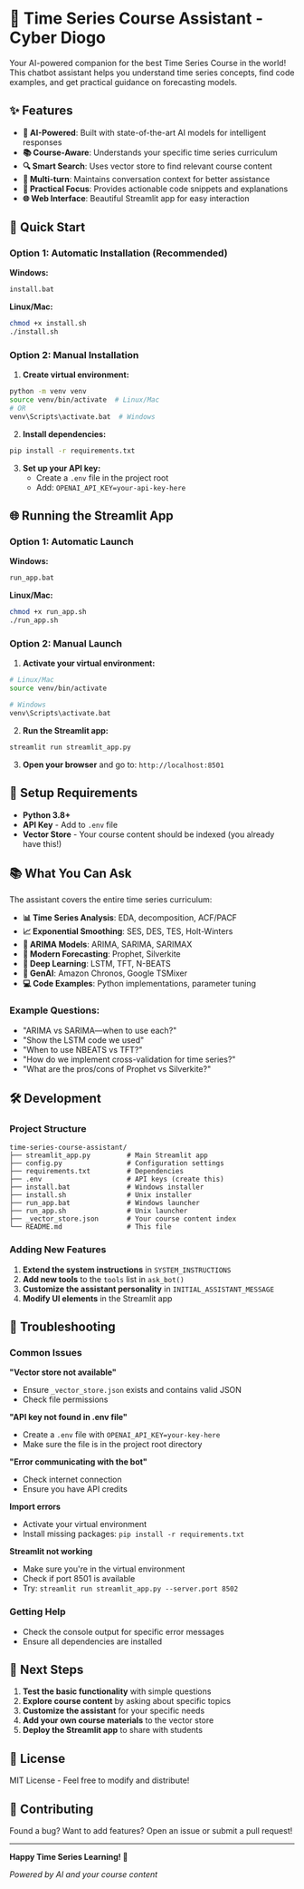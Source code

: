 # 🚀 Time Series Course Assistant - Cyber Diogo

Your AI-powered companion for the best Time Series Course in the world! This chatbot assistant helps you understand time series concepts, find code examples, and get practical guidance on forecasting models.

## ✨ Features

- **🤖 AI-Powered**: Built with state-of-the-art AI models for intelligent responses
- **📚 Course-Aware**: Understands your specific time series curriculum
- **🔍 Smart Search**: Uses vector store to find relevant course content
- **💬 Multi-turn**: Maintains conversation context for better assistance
- **🎯 Practical Focus**: Provides actionable code snippets and explanations
- **🌐 Web Interface**: Beautiful Streamlit app for easy interaction

## 🚀 Quick Start

### Option 1: Automatic Installation (Recommended)

**Windows:**
```bash
install.bat
```

**Linux/Mac:**
```bash
chmod +x install.sh
./install.sh
```

### Option 2: Manual Installation

1. **Create virtual environment:**
```bash
python -m venv venv
source venv/bin/activate  # Linux/Mac
# OR
venv\Scripts\activate.bat  # Windows
```

2. **Install dependencies:**
```bash
pip install -r requirements.txt
```

3. **Set up your API key:**
   - Create a `.env` file in the project root
   - Add: `OPENAI_API_KEY=your-api-key-here`

## 🌐 Running the Streamlit App

### Option 1: Automatic Launch

**Windows:**
```bash
run_app.bat
```

**Linux/Mac:**
```bash
chmod +x run_app.sh
./run_app.sh
```

### Option 2: Manual Launch

1. **Activate your virtual environment:**
```bash
# Linux/Mac
source venv/bin/activate

# Windows
venv\Scripts\activate.bat
```

2. **Run the Streamlit app:**
```bash
streamlit run streamlit_app.py
```

3. **Open your browser** and go to: `http://localhost:8501`

## 🔑 Setup Requirements

- **Python 3.8+**
- **API Key** - Add to `.env` file
- **Vector Store** - Your course content should be indexed (you already have this!)

## 📚 What You Can Ask

The assistant covers the entire time series curriculum:

- **📊 Time Series Analysis**: EDA, decomposition, ACF/PACF
- **📈 Exponential Smoothing**: SES, DES, TES, Holt-Winters
- **🔄 ARIMA Models**: ARIMA, SARIMA, SARIMAX
- **🔮 Modern Forecasting**: Prophet, Silverkite
- **🧠 Deep Learning**: LSTM, TFT, N-BEATS
- **🤖 GenAI**: Amazon Chronos, Google TSMixer
- **💻 Code Examples**: Python implementations, parameter tuning

### Example Questions:
- "ARIMA vs SARIMA—when to use each?"
- "Show the LSTM code we used"
- "When to use NBEATS vs TFT?"
- "How do we implement cross-validation for time series?"
- "What are the pros/cons of Prophet vs Silverkite?"

## 🛠️ Development

### Project Structure
```
time-series-course-assistant/
├── streamlit_app.py         # Main Streamlit app
├── config.py                # Configuration settings
├── requirements.txt         # Dependencies
├── .env                     # API keys (create this)
├── install.bat              # Windows installer
├── install.sh               # Unix installer
├── run_app.bat              # Windows launcher
├── run_app.sh               # Unix launcher
├── _vector_store.json       # Your course content index
└── README.md                # This file
```

### Adding New Features
1. **Extend the system instructions** in `SYSTEM_INSTRUCTIONS`
2. **Add new tools** to the `tools` list in `ask_bot()`
3. **Customize the assistant personality** in `INITIAL_ASSISTANT_MESSAGE`
4. **Modify UI elements** in the Streamlit app

## 🔧 Troubleshooting

### Common Issues

**"Vector store not available"**
- Ensure `_vector_store.json` exists and contains valid JSON
- Check file permissions

**"API key not found in .env file"**
- Create a `.env` file with `OPENAI_API_KEY=your-key-here`
- Make sure the file is in the project root directory

**"Error communicating with the bot"**
- Check internet connection
- Ensure you have API credits

**Import errors**
- Activate your virtual environment
- Install missing packages: `pip install -r requirements.txt`

**Streamlit not working**
- Make sure you're in the virtual environment
- Check if port 8501 is available
- Try: `streamlit run streamlit_app.py --server.port 8502`

### Getting Help
- Check the console output for specific error messages
- Ensure all dependencies are installed

## 🎯 Next Steps

1. **Test the basic functionality** with simple questions
2. **Explore course content** by asking about specific topics
3. **Customize the assistant** for your specific needs
4. **Add your own course materials** to the vector store
5. **Deploy the Streamlit app** to share with students

## 📝 License

MIT License - Feel free to modify and distribute!

## 🤝 Contributing

Found a bug? Want to add features? Open an issue or submit a pull request!

---

**Happy Time Series Learning! 🎉**

*Powered by AI and your course content*
